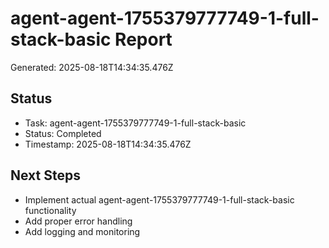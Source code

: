 # agent-agent-1755379777749-1-full-stack-basic Report

Generated: 2025-08-18T14:34:35.476Z

## Status
- Task: agent-agent-1755379777749-1-full-stack-basic
- Status: Completed
- Timestamp: 2025-08-18T14:34:35.476Z

## Next Steps
- Implement actual agent-agent-1755379777749-1-full-stack-basic functionality
- Add proper error handling
- Add logging and monitoring
